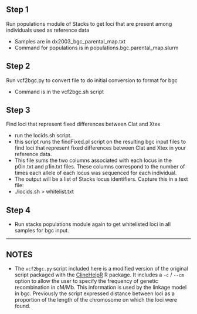 ## Step 1
Run populations module of Stacks to get loci that are present among individuals used as reference data
* Samples are in dx2003_bgc_parental_map.txt
* Command for populations is in populations.bgc.parental_map.slurm

## Step 2
Run vcf2bgc.py to convert file to do initial conversion to format for bgc
* Command is in the vcf2bgc.sh script

## Step 3
Find loci that represent fixed differences between Clat and Xtex
* run the locids.sh script.
* this script runs the findFixed.pl script on the resulting bgc input files to find loci that represent fixed differences between Clat and Xtex in your reference data.
* This file sums the two columns associated with each locus in the p0in.txt and p1in.txt files. These columns correspond to the number of times each allele of each locus was sequenced for each individual.
* The output will be a list of Stacks locus identifiers. Capture this in a text file:
* ./locids.sh > whitelist.txt

## Step 4
* Run stacks populations module again to get whitelisted loci in all samples for bgc input.


<hr>

## NOTES
* The `vcf2bgc.py` script included here is a modified version of the original script packaged with the [ClineHelpR](https://github.com/btmartin721/ClineHelpR) R package. It includes a `-c` / `--cm` option to allow the user to specify the frequency of genetic recombination in cM/Mb. This information is used by the linkage model in bgc. Previously the script expressed distance between loci as a proportion of the length of the chromosome on which the loci were found. 
